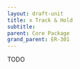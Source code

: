 ```yaml
---
layout: draft-unit
title: x Track & Hold
subtitle: 
parent: Core Package
grand_parent: ER-301
---
```


TODO
